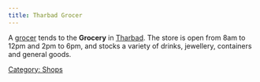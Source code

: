 ```yaml
---
title: Tharbad Grocer
---
```


A [grocer](grocer "wikilink") tends to the **Grocery** in
[Tharbad](Tharbad "wikilink"). The store is open from 8am to 12pm and
2pm to 6pm, and stocks a variety of drinks, jewellery, containers and
general goods.

[Category: Shops](Category:_Shops "wikilink")